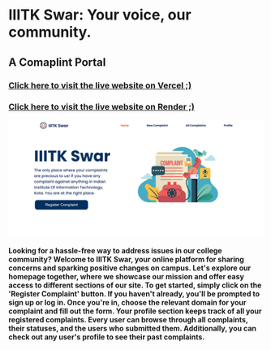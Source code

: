# IIITK Swar: Your voice, our community.
## A Comaplint Portal 
### [Click here to visit  the live website on Vercel ;)](https://iiitk-swar.vercel.app/)
### [Click here to visit  the live website on Render ;)](https://iiitk-swar.vercel.app/)

<img src="./public/images/home.png">

#### Looking for a hassle-free way to address issues in our college community? Welcome to IIITK Swar, your online platform for sharing concerns and sparking positive changes on campus. Let's explore our homepage together, where we showcase our mission and offer easy access to different sections of our site. To get started, simply click on the 'Register Complaint' button. If you haven't already, you'll be prompted to sign up or log in. Once you're in, choose the relevant domain for your complaint and fill out the form. Your profile section keeps track of all your registered complaints. Every user can browse through all complaints, their statuses, and the users who submitted them. Additionally, you can check out any user's profile to see their past complaints.